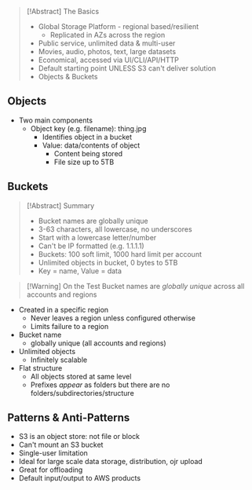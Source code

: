 >[!Abstract] The Basics
> - Global Storage Platform - regional based/resilient
> 	- Replicated in AZs across the region
> - Public service, unlimited data & multi-user
> - Movies, audio, photos, text, large datasets
> - Economical, accessed via UI/CLI/API/HTTP
> - Default starting point UNLESS  S3 can't deliver solution
> - Objects & Buckets

## Objects

- Two main components
	- Object key (e.g. filename): thing.jpg
		- Identifies object in a bucket
		- Value: data/contents of object
			- Content being stored
			- File size up to 5TB

## Buckets

>[!Abstract] Summary
> - Bucket names are globally unique
> - 3-63 characters, all lowercase, no underscores
> - Start with a lowercase letter/number
> - Can't be IP formatted (e.g. 1.1.1.1)
> - Buckets: 100 soft limit, 1000 hard limit per account
> - Unlimited objects in bucket, 0 bytes to 5TB
> - Key = name, Value = data

>[!Warning] On the Test
> Bucket names are *globally unique* across all accounts and regions

- Created in a specific region
	- Never leaves a region unless configured otherwise
	- Limits failure to a region
- Bucket name
	- globally unique (all accounts and regions)
- Unlimited objects
	- Infinitely scalable
- Flat structure
	- All objects stored at same level
	- Prefixes *appear* as folders but there are no folders/subdirectories/structure

## Patterns & Anti-Patterns

- S3 is an object store: not file or block
- Can't mount an S3 bucket
- Single-user limitation
- Ideal for large scale data storage, distribution, ojr upload
- Great for offloading
- Default input/output to AWS products